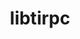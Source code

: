 ---
title: "libtirpc"
layout: cache
categories: [package, develop-2024-05-05]
meta: {"versions": ["1.3.3"], "compilers": ["gcc@=11.4.0", "gcc@=7.3.1"], "oss": ["amzn2", "ubuntu22.04"], "platforms": ["linux"], "targets": ["x86_64_v3"], "stacks": ["aws-isc", "e4s", "root"], "num_specs": 2, "num_specs_by_stack": {"e4s": 1, "root": 2, "aws-isc": 1}}
spec_details: [{"hash": "ih4y7akspme6ayeolrhxoqyntwthrota", "compiler": "gcc@=11.4.0", "versions": ["1.3.3"], "os": "ubuntu22.04", "platform": "linux", "target": "x86_64_v3", "variants": ["build_system=autotools"], "stacks": ["e4s", "root"], "size": "-", "tarball": "https://binaries.spack.io/releases/develop-2024-05-05/build_cache/linux-ubuntu22.04-x86_64_v3/gcc-11.4.0/libtirpc-1.3.3/linux-ubuntu22.04-x86_64_v3-gcc-11.4.0-libtirpc-1.3.3-ih4y7akspme6ayeolrhxoqyntwthrota.spack"}, {"hash": "fnzqxcuzvocteuxaod5qhy6kb3x43bjk", "compiler": "gcc@=7.3.1", "versions": ["1.3.3"], "os": "amzn2", "platform": "linux", "target": "x86_64_v3", "variants": ["build_system=autotools"], "stacks": ["root", "aws-isc"], "size": "-", "tarball": "https://binaries.spack.io/releases/develop-2024-05-05/build_cache/linux-amzn2-x86_64_v3/gcc-7.3.1/libtirpc-1.3.3/linux-amzn2-x86_64_v3-gcc-7.3.1-libtirpc-1.3.3-fnzqxcuzvocteuxaod5qhy6kb3x43bjk.spack"}]
---